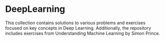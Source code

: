 # DeepLearning
This collection contains solutions to various problems and exercises focused on key concepts in Deep Learning. Additionally, the repository includes exercises from Understanding Machine Learning by Simon Prince. 
